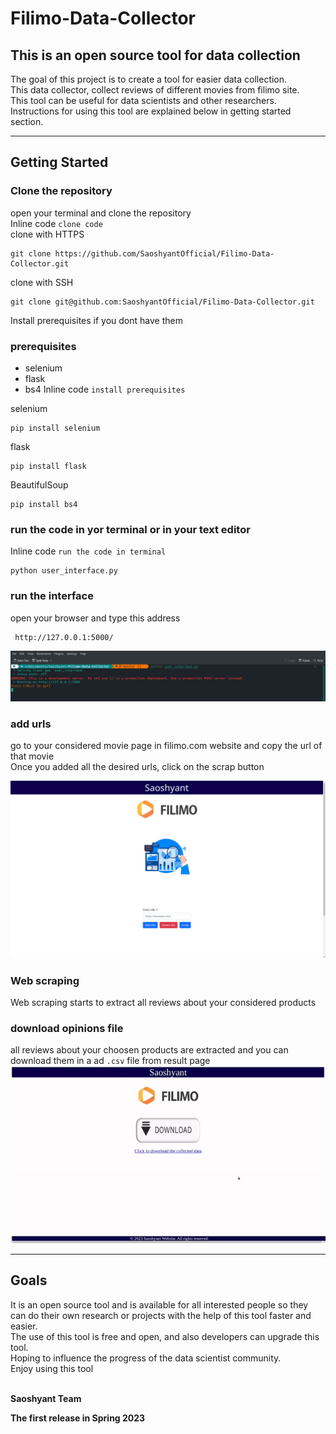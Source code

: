 # Filimo-Data-Collector

## This is an open source tool for data collection

The goal of this project is to create a tool for easier data collection. <br>
This data collector, collect reviews of different movies from filimo site. <br>
This tool can be useful for data scientists and other researchers. <br>
Instructions for using this tool are explained below in getting started section. <br>

***

## Getting Started

### Clone the repository <br>
open your terminal and clone the repository <br>
Inline code `clone code` <br>
clone with HTTPS <br>

    git clone https://github.com/SaoshyantOfficial/Filimo-Data-Collector.git
clone with SSH <br>

    git clone git@github.com:SaoshyantOfficial/Filimo-Data-Collector.git

Install prerequisites if you dont have them <br>
### prerequisites 
+ selenium 
+ flask 
+ bs4
Inline code `install prerequisites` <br>

selenium <br>

    pip install selenium
flask <br>

    pip install flask
BeautifulSoup <br>

    pip install bs4
### run the code in yor terminal or in your text editor
Inline code `run the code in terminal` <br>
    
    python user_interface.py
  
### run the interface 
 open your browser and type this address
 
     http://127.0.0.1:5000/
![code_running](https://github.com/SaoshyantOfficial/Filimo-Data-Collector/blob/master/screenshots/Screenshot_20230609_181126.png)
### add urls
go to your considered movie page in filimo.com website and copy the url of that movie <br>
Once you added all the desired urls, click on the scrap button <br>

![add_urls](https://github.com/SaoshyantOfficial/Filimo-Data-Collector/blob/master/screenshots/Screenshot_20230608_161526.png)

### Web scraping
Web scraping starts to extract all reviews about your considered products <br>

### download opinions file
all reviews about your choosen products are extracted and you can download them in a ad `.csv` file from result page <br>
![download_gif](https://github.com/SaoshyantOfficial/Filimo-Data-Collector/blob/master/screenshots/filimo_download.gif)
*** 

## Goals

It is an open source tool and is available for all interested people so they can do their own research or projects with the help of this tool faster and easier. <br>
The use of this tool is free and open, and also developers can upgrade this tool. <br>
Hoping to influence the progress of the data scientist community. <br>
Enjoy using this tool <br>
<br>

**Saoshyant Team** <br>

**The first release in Spring 2023** <br>


